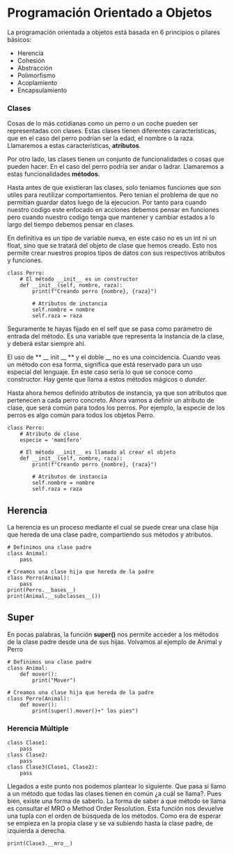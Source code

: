 # Programación Orientado a Objetos
La programación orientada a objetos está basada en 6 principios o pilares básicos:

*    Herencia
*    Cohesión
*    Abstracción
*    Polimorfismo
*    Acoplamiento
*    Encapsulamiento
### Clases
Cosas de lo más cotidianas como un perro o un coche pueden ser representadas con clases. Estas clases tienen diferentes características, que en el caso del perro podrían ser la edad, el nombre o la raza. Llamaremos a estas características, **atributos**.

Por otro lado, las clases tienen un conjunto de funcionalidades o cosas que pueden hacer. En el caso del perro podría ser andar o ladrar. Llamaremos a estas funcionalidades **métodos**.

Hasta antes de que existieran las clases, solo teniamos funciones que son utiles para reutilizar comportamientos. Pero tenian el problema de que no permitian guardar datos luego de la ejecucion. Por tanto para cuando nuestro codigo este enfocado en acciones debemos pensar en funciones pero cuando nuestro codigo tenga que mantener y cambiar estados a lo largo del tiempo debemos pensar en clases.

En definitiva es un tipo de variable nueva, en este caso no es un int ni un float, sino que se tratará del objeto de clase que hemos creado. Esto nos permite crear nuestros propios tipos de datos con sus respectivos atributos y funciones.
``` 
class Perro:
    # El método __init__ es un constructor
    def __init__(self, nombre, raza):
        print(f"Creando perro {nombre}, {raza}")

        # Atributos de instancia
        self.nombre = nombre
        self.raza = raza

```
Seguramente te hayas fijado en el self que se pasa como parámetro de entrada del método. Es una variable que representa la instancia de la clase, y deberá estar siempre ahí.

El uso de ** __ init __ ** y el doble __ no es una coincidencia. Cuando veas un método con esa forma, significa que está reservado para un uso especial del lenguaje. En este caso sería lo que se conoce como constructor. Hay gente que llama a estos métodos mágicos o *dunder*.

Hasta ahora hemos definido atributos de instancia, ya que son atributos que pertenecen a cada perro concreto. Ahora vamos a definir un atributo de clase, que será común para todos los perros. Por ejemplo, la especie de los perros es algo común para todos los objetos Perro.
```
class Perro:
    # Atributo de clase
    especie = 'mamífero'

    # El método __init__ es llamado al crear el objeto
    def __init__(self, nombre, raza):
        print(f"Creando perro {nombre}, {raza}")

        # Atributos de instancia
        self.nombre = nombre
        self.raza = raza
```
## Herencia
La herencia es un proceso mediante el cual se puede crear una clase hija que hereda de una clase padre, compartiendo sus métodos y atributos.
        
```
# Definimos una clase padre
class Animal:
    pass

# Creamos una clase hija que hereda de la padre
class Perro(Animal):
    pass
print(Perro.__bases__)
print(Animal.__subclasses__())
```
## Super
En pocas palabras, la función **super()** nos permite acceder a los métodos de la clase padre desde una de sus hijas. Volvamos al ejemplo de Animal y Perro
```
# Definimos una clase padre
class Animal:
    def mover():
        print("Mover")

# Creamos una clase hija que hereda de la padre
class Perro(Animal):
    def mover():
        print(super().mover()+" los pies")
```
### Herencia Múltiple
```
class Clase1:
    pass
class Clase2:
    pass
class Clase3(Clase1, Clase2):
    pass
```
Llegados a este punto nos podemos plantear lo siguiente. Que pasa si llamo a un método que todas las clases tienen en común ¿a cuál se llama?. Pues bien, existe una forma de saberlo.
La forma de saber a que método se llama es consultar el MRO o Method Order Resolution. Esta función nos devuelve una tupla con el orden de búsqueda de los métodos. Como era de esperar se empieza en la propia clase y se va subiendo hasta la clase padre, de izquierda a derecha.
```
print(Clase3.__mro__)
```